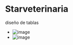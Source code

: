 # Starveterinaria
diseño de tablas
- ![image](https://github.com/user-attachments/assets/d83b9da0-57d1-4088-97cc-6ff50c16a805)
- ![image](https://github.com/user-attachments/assets/edc179c0-c3b2-43d8-9f3b-04a465261ecd)

